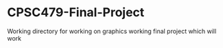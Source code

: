 # CPSC479-Final-Project
Working directory for working on graphics working final project which will work
